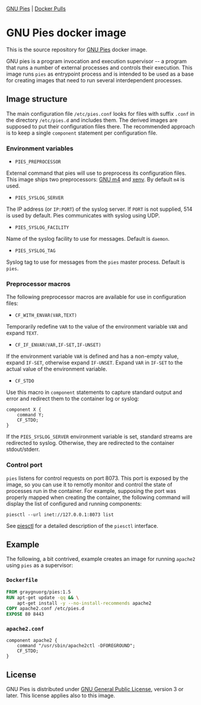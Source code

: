 [GNU Pies](http://www.gnu.org.ua/software/pies/) |
 [Docker Pulls](https://hub.docker.com/r/graygnuorg/pies)
# GNU Pies docker image

This is the source repository for [GNU Pies](https://hub.docker.com/r/graygnuorg/pies) docker image.

GNU pies is a program invocation and execution supervisor -- a program
that runs a number of external processes and controls their execution.
This image runs `pies` as entrypoint process and is intended to be used as
a base for creating images that need to run several interdependent
processes.

## Image structure

The main configuration file `/etc/pies.conf` looks for files with
suffix `.conf` in the directory `/etc/pies.d` and includes them.
The derived images are supposed to put their configuration files
there.  The recommended approach is to keep a single `component`
statement per configuration file.

### Environment variables

* `PIES_PREPROCESSOR`

External command that pies will use to preprocess its configuration files.
This image ships two preprocessors: [GNU m4](https://www.gnu.org/software/m4)
and [xenv](https://puszcza.gnu.org.ua/projects/xenv).  By default `m4`
is used.  

* `PIES_SYSLOG_SERVER`

The IP address (or `IP:PORT`) of the syslog server.  If `PORT` is not
supplied, 514 is used by default.  Pies communicates with syslog using
UDP.

* `PIES_SYSLOG_FACILITY`

Name of the syslog facility to use for messages.  Default is `daemon`.

* `PIES_SYSLOG_TAG`

Syslog tag to use for messages from the `pies` master process.  Default is
`pies`.

### Preprocessor macros

The following preprocessor macros are available for use in 
configuration files:

* `CF_WITH_ENVAR(VAR,TEXT)`

Temporarily redefine `VAR` to the value of the environment variable `VAR` and
expand `TEXT`.

* `CF_IF_ENVAR(VAR,IF-SET,IF-UNSET)`

If the environment variable `VAR` is defined and has a non-empty value,
expand `IF-SET`, otherwise expand `IF-UNSET`.  Expand `VAR` in `IF-SET`
to the actual value of the environment variable.

* `CF_STDO`

Use this macro in `component` statements to capture standard output and
error and redirect them to the container log or syslog:

```
component X {
    command Y;
    CF_STDO;
}
```

If the `PIES_SYSLOG_SERVER` environment variable is set, standard streams
are redirected to syslog.  Otherwise, they are redirected to the container
stdout/stderr.

### Control port

`pies` listens for control requests on port 8073.  This port is exposed
by the image, so you can use it to remotly monitor and control the state of
processes run in the container.  For example, supposing the port was properly
mapped when creating the container, the following command will display
the list of configured and running components:

```Shell
piesctl --url inet://127.0.0.1:8073 list
```

See [piesctl](http://www.gnu.org.ua/software/pies/manual/piesctl.html)
for a detailed description of the `piesctl` interface.

## Example

The following, a bit contrived, example creates an image for running
`apache2` using `pies` as a supervisor:

### `Dockerfile`

```Dockerfile
FROM graygnuorg/pies:1.5
RUN apt-get update -qq && \
    apt-get install -y --no-install-recommends apache2
COPY apache2.conf /etc/pies.d
EXPOSE 80 8443
```

### `apache2.conf`

```
component apache2 {
	command "/usr/sbin/apache2ctl -DFOREGROUND";
	CF_STDO;
}
```

## License

GNU Pies is distributed under [GNU General Public License](https://www.gnu.org/licenses/gpl-3.0.html), version 3 or later.  This license applies also to
this image.


